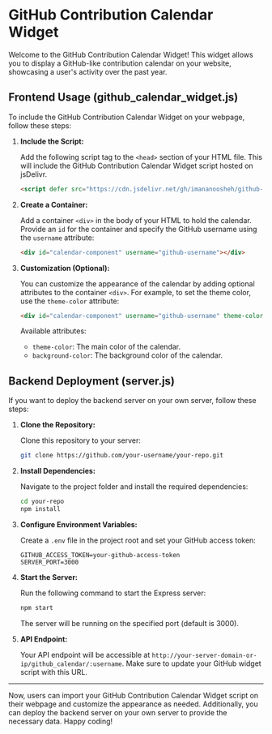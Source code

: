 # GitHub Contribution Calendar Widget

Welcome to the GitHub Contribution Calendar Widget! This widget allows you to display a GitHub-like contribution calendar on your website, showcasing a user's activity over the past year.

## Frontend Usage (github_calendar_widget.js)

To include the GitHub Contribution Calendar Widget on your webpage, follow these steps:

1. **Include the Script:**

   Add the following script tag to the `<head>` section of your HTML file. This will include the GitHub Contribution Calendar Widget script hosted on jsDelivr.

   ```html
   <script defer src="https://cdn.jsdelivr.net/gh/imananoosheh/github-contributions-fetch@latest/github_calendar_widget.js"></script>
   ```

2. **Create a Container:**

   Add a container `<div>` in the body of your HTML to hold the calendar. Provide an `id` for the container and specify the GitHub username using the `username` attribute:

   ```html
   <div id="calendar-component" username="github-username"></div>
   ```

3. **Customization (Optional):**

   You can customize the appearance of the calendar by adding optional attributes to the container `<div>`. For example, to set the theme color, use the `theme-color` attribute:

   ```html
   <div id="calendar-component" username="github-username" theme-color="#4285f4"></div>
   ```

   Available attributes:
   - `theme-color`: The main color of the calendar.
   - `background-color`: The background color of the calendar.

## Backend Deployment (server.js)

If you want to deploy the backend server on your own server, follow these steps:

1. **Clone the Repository:**

   Clone this repository to your server:

   ```bash
   git clone https://github.com/your-username/your-repo.git
   ```

2. **Install Dependencies:**

   Navigate to the project folder and install the required dependencies:

   ```bash
   cd your-repo
   npm install
   ```

3. **Configure Environment Variables:**

   Create a `.env` file in the project root and set your GitHub access token:

   ```env
   GITHUB_ACCESS_TOKEN=your-github-access-token
   SERVER_PORT=3000
   ```

4. **Start the Server:**

   Run the following command to start the Express server:

   ```bash
   npm start
   ```

   The server will be running on the specified port (default is 3000).

5. **API Endpoint:**

   Your API endpoint will be accessible at `http://your-server-domain-or-ip/github_calendar/:username`. Make sure to update your GitHub widget script with this URL.

---
Now, users can import your GitHub Contribution Calendar Widget script on their webpage and customize the appearance as needed. Additionally, you can deploy the backend server on your own server to provide the necessary data. Happy coding!
